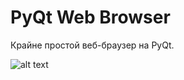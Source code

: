# PyQt Web Browser

Крайне простой веб-браузер на PyQt.


![alt text](https://github.com/pj-crystal/PyBrowser/blob/main/7.png?raw=true)
